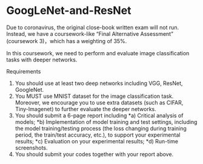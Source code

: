 # GoogLeNet-and-ResNet
 
Due to coronavirus, the original close-book written exam will not run. Instead, we have a coursework-like “Final Alternative Assessment” (coursework 3)，which has a weighting of 35%.

In this coursework, we need to perform and evaluate image classification tasks with deeper networks.

Requirements
1) You should use at least two deep networks including VGG, ResNet, GoogleNet.
2) You MUST use MNIST dataset for the image classification task. Moreover, we encourage you to use extra datasets (such as CIFAR, Tiny-Imagenet) to further evaluate the deeper networks.
3) You should submit a 6-page report including
   *a) Critical analysis of models;
   *b) Implementation of model training and test settings, including the model training/testing process (the loss changing during training period, the train/test accuracy, etc.), to support your experimental results;
   *c) Evaluation on your experimental results;
   *d) Run-time screenshots.
4) You should submit your codes together with your report above.
